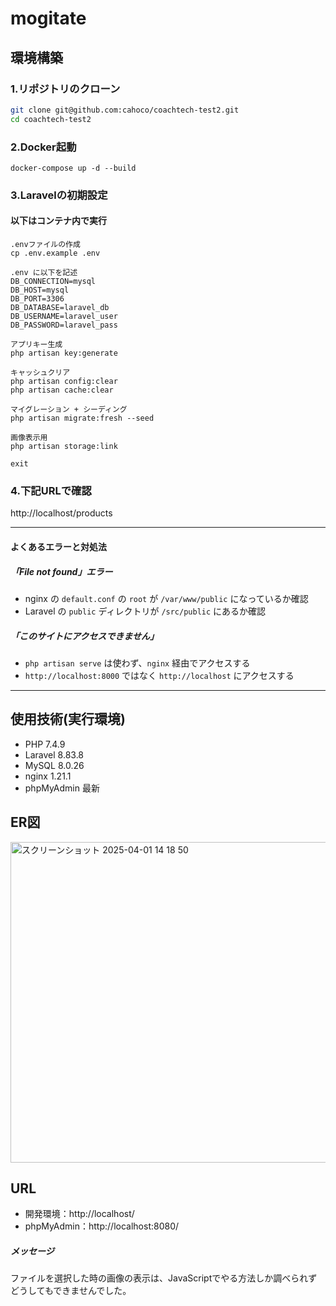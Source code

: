 # mogitate

## 環境構築

### 1.リポジトリのクローン

```bash
git clone git@github.com:cahoco/coachtech-test2.git
cd coachtech-test2
```

### 2.Docker起動
```
docker-compose up -d --build  
```
### 3.Laravelの初期設定

#### 以下はコンテナ内で実行
```
.envファイルの作成
cp .env.example .env

.env に以下を記述
DB_CONNECTION=mysql
DB_HOST=mysql
DB_PORT=3306
DB_DATABASE=laravel_db
DB_USERNAME=laravel_user
DB_PASSWORD=laravel_pass

アプリキー生成
php artisan key:generate

キャッシュクリア
php artisan config:clear
php artisan cache:clear

マイグレーション + シーディング
php artisan migrate:fresh --seed

画像表示用
php artisan storage:link

exit
```

### 4.下記URLで確認
http://localhost/products

---

#### よくあるエラーと対処法

##### 「File not found」エラー

- nginx の `default.conf` の `root` が `/var/www/public` になっているか確認
- Laravel の `public` ディレクトリが `/src/public` にあるか確認

##### 「このサイトにアクセスできません」

- `php artisan serve` は使わず、`nginx` 経由でアクセスする
- `http://localhost:8000` ではなく `http://localhost` にアクセスする  

---

## 使用技術(実行環境)
* PHP 7.4.9
* Laravel 8.83.8
* MySQL 8.0.26
* nginx 1.21.1
* phpMyAdmin 最新

## ER図
<img width="513" alt="スクリーンショット 2025-04-01 14 18 50" src="https://github.com/user-attachments/assets/1184e9be-9c1f-4cff-a8f5-390bd6859a6f" />


## URL
* 開発環境：http://localhost/
* phpMyAdmin：http://localhost:8080/

##### メッセージ
ファイルを選択した時の画像の表示は、JavaScriptでやる方法しか調べられずどうしてもできませんでした。
